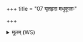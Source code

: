 +++
title = "07 घृतहृदा मधुकूलाः"

+++
<details><summary>मूलम् (WS)</summary>

घृतहृदा मधुकूलाः सुरोदका क्षीरेण पूर्णा उदकेन दध्ना ।  
एतास्त्वा कुल्या उप यन्तु विश्वहा स्वर्गे लोके स्वधया मादयन्तीः ॥ ॥ ७ ॥
</details>